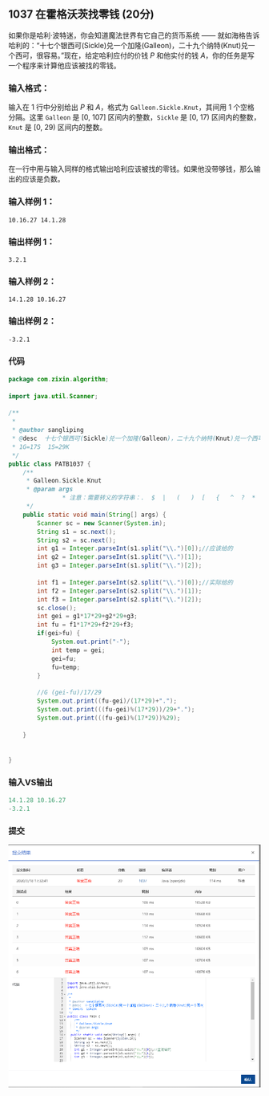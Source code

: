 ## 1037 在霍格沃茨找零钱 (20分)

如果你是哈利·波特迷，你会知道魔法世界有它自己的货币系统 —— 就如海格告诉哈利的：“十七个银西可(Sickle)兑一个加隆(Galleon)，二十九个纳特(Knut)兑一个西可，很容易。”现在，给定哈利应付的价钱 *P* 和他实付的钱 *A*，你的任务是写一个程序来计算他应该被找的零钱。

### 输入格式：

输入在 1 行中分别给出 *P* 和 *A*，格式为 `Galleon.Sickle.Knut`，其间用 1 个空格分隔。这里 `Galleon` 是 [0, 107] 区间内的整数，`Sickle` 是 [0, 17) 区间内的整数，`Knut` 是 [0, 29) 区间内的整数。

### 输出格式：

在一行中用与输入同样的格式输出哈利应该被找的零钱。如果他没带够钱，那么输出的应该是负数。

### 输入样例 1：

```in
10.16.27 14.1.28
```

### 输出样例 1：

```out
3.2.1  
```

### 输入样例 2：

```in
14.1.28 10.16.27  
```

### 输出样例 2：

```out
-3.2.1
```

### 代码

```java
package com.zixin.algorithm;

import java.util.Scanner;

/**
 * 
 * @author sangliping
 * @desc  十七个银西可(Sickle)兑一个加隆(Galleon)，二十九个纳特(Knut)兑一个西可
 * 1G=17S  1S=29K
 */
public class PATB1037 {
    /**
     * Galleon.Sickle.Knut
     * @param args  
               * 注意：需要转义的字符串：.  $  |   (   )  [   {   ^  ?  *  +  \\      共12个特殊字符
     */
	public static void main(String[] args) {
		Scanner sc = new Scanner(System.in);
		String s1 = sc.next();
		String s2 = sc.next();
		int g1 = Integer.parseInt(s1.split("\\.")[0]);//应该给的 
		int g2 = Integer.parseInt(s1.split("\\.")[1]);
		int g3 = Integer.parseInt(s1.split("\\.")[2]);
		
		int f1 = Integer.parseInt(s2.split("\\.")[0]);//实际给的
		int f2 = Integer.parseInt(s2.split("\\.")[1]);
		int f3 = Integer.parseInt(s2.split("\\.")[2]);
		sc.close();
		int gei = g1*17*29+g2*29+g3;
		int fu = f1*17*29+f2*29+f3;
		if(gei>fu) {
			System.out.print("-");
			int temp = gei;
			gei=fu;
			fu=temp;
		}
       
        //G (gei-fu)/17/29
        System.out.print((fu-gei)/(17*29)+".");
        System.out.print(((fu-gei)%(17*29))/29+".");
        System.out.print(((fu-gei)%(17*29))%29);
      
	}
	

}

```

### 输入VS输出

```java
14.1.28 10.16.27
-3.2.1
```

### 提交

![PATB1037提交](image/PATB1037提交.png)